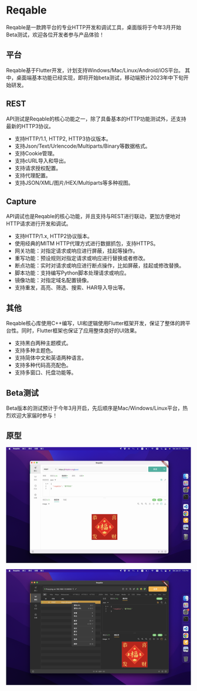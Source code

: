 # Reqable
Reqable是一款跨平台的专业HTTP开发和调试工具，桌面版将于今年3月开始Beta测试，欢迎各位开发者参与产品体验！

## 平台
Reqable基于Flutter开发，计划支持Windows/Mac/Linux/Android/iOS平台。
其中，桌面端基本功能已经实现，即将开始beta测试，移动端预计2023年中下旬开始研发。

## REST
API测试是Reqable的核心功能之一，除了具备基本的HTTP功能测试外，还支持最新的HTTP3协议。
- 支持HTTP/1.1, HTTP2, HTTP3协议版本。
- 支持Json/Text/Urlencode/Multiparts/Binary等数据格式。
- 支持Cookie管理。
- 支持cURL导入和导出。
- 支持请求授权配置。
- 支持代理配置。
- 支持JSON/XML/图片/HEX/Multiparts等多种视图。

## Capture
API调试也是Reqable的核心功能，并且支持与REST进行联动，更加方便地对HTTP请求进行开发和调试。
- 支持HTTP/1.x, HTTP2协议版本。
- 使用经典的MITM HTTP代理方式进行数据抓包，支持HTTPS。
- 网关功能：对指定请求或响应进行屏蔽，挂起等操作。
- 重写功能：预设规则对指定请求或响应进行替换或者修改。
- 断点功能：实时对请求或响应进行断点操作，比如屏蔽，挂起或修改替换。
- 脚本功能：支持编写Python脚本处理请求或响应。
- 镜像功能：对指定域名配置镜像。
- 支持重发，高亮、筛选、搜索、HAR导入导出等。

## 其他
Reqable核心库使用C++编写，UI和逻辑使用Flutter框架开发，保证了整体的跨平台性。同时，Flutter框架也保证了应用整体良好的UI效果。
- 支持黑白两种主题模式。
- 支持多种主题色。
- 支持简体中文和英语两种语言。
- 支持多种代码高亮配色。
- 支持多窗口、托盘功能等。

## Beta测试
Beta版本的测试预计于今年3月开启，先后顺序是Mac/Windows/Linux平台，热烈欢迎大家届时参与！

## 原型

![](/arts/screenshot1.png)

![](/arts/screenshot2.png)
